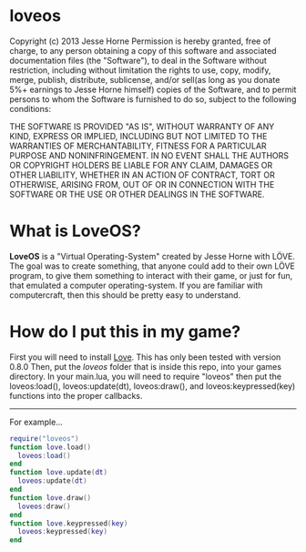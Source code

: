 loveos
=====

Copyright (c) 2013 Jesse Horne
Permission is hereby granted, free of charge, to any person obtaining a copy
of this software and associated documentation files (the "Software"), to deal
in the Software without restriction, including without limitation the rights
to use, copy, modify, merge, publish, distribute, sublicense, and/or sell(as long as you donate 5%+ earnings to Jesse Horne himself)
copies of the Software, and to permit persons to whom the Software is
furnished to do so, subject to the following conditions:

THE SOFTWARE IS PROVIDED "AS IS", WITHOUT WARRANTY OF ANY KIND, EXPRESS OR
IMPLIED, INCLUDING BUT NOT LIMITED TO THE WARRANTIES OF MERCHANTABILITY,
FITNESS FOR A PARTICULAR PURPOSE AND NONINFRINGEMENT. IN NO EVENT SHALL THE
AUTHORS OR COPYRIGHT HOLDERS BE LIABLE FOR ANY CLAIM, DAMAGES OR OTHER
LIABILITY, WHETHER IN AN ACTION OF CONTRACT, TORT OR OTHERWISE, ARISING FROM,
OUT OF OR IN CONNECTION WITH THE SOFTWARE OR THE USE OR OTHER DEALINGS IN
THE SOFTWARE.

# What is LoveOS?
**LoveOS** is a "Virtual Operating-System" created by Jesse Horne with LÖVE. The goal was to create something, that anyone could add to their own LÖVE program, to give them something to interact with their game, or just for fun, that emulated a computer operating-system. If you are familiar with computercraft, then this should be pretty easy to understand.

# How do I put this in my game?
First you will need to install [Love](https://love2d.org/). This has only been tested with version 0.8.0
Then, put the _loveos_ folder that is inside this repo, into your games directory.
In your main.lua, you will need to require "loveos" then put the loveos:load(), loveos:update(dt), loveos:draw(), and loveos:keypressed(key) functions into the proper callbacks.
***

For example...
```lua
require("loveos")
function love.load()
  loveos:load()
end
function love.update(dt)
  loveos:update(dt)
end
function love.draw()
  loveos:draw()
end
function love.keypressed(key)
  loveos:keypressed(key)
end
```
